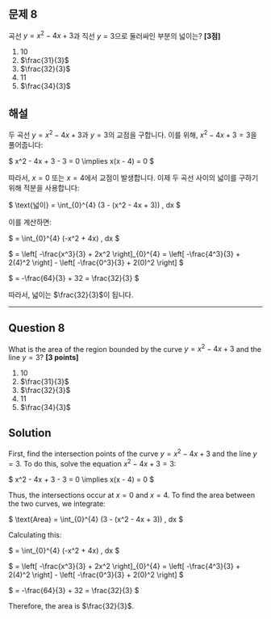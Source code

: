 ## 문제 8
곡선 $y = x^2 - 4x + 3$과 직선 $y = 3$으로 둘러싸인 부분의 넓이는? **[3점]**

1. $10$
2. $\frac{31}{3}$
3. $\frac{32}{3}$
4. $11$
5. $\frac{34}{3}$

## 해설

두 곡선 $y = x^2 - 4x + 3$과 $y = 3$의 교점을 구합니다. 이를 위해, $x^2 - 4x + 3 = 3$을 풀어줍니다:

$
x^2 - 4x + 3 - 3 = 0 \implies x(x - 4) = 0
$

따라서, $x = 0$ 또는 $x = 4$에서 교점이 발생합니다. 이제 두 곡선 사이의 넓이를 구하기 위해 적분을 사용합니다:

$
\text{넓이} = \int_{0}^{4} (3 - (x^2 - 4x + 3)) \, dx
$

이를 계산하면:

$
= \int_{0}^{4} (-x^2 + 4x) \, dx
$

$
= \left[ -\frac{x^3}{3} + 2x^2 \right]_{0}^{4} = \left[ -\frac{4^3}{3} + 2(4)^2 \right] - \left[ -\frac{0^3}{3} + 2(0)^2 \right]
$

$
= -\frac{64}{3} + 32 = \frac{32}{3}
$

따라서, 넓이는 $\frac{32}{3}$이 됩니다.

---

## Question 8  
What is the area of the region bounded by the curve $y = x^2 - 4x + 3$ and the line $y = 3$? **[3 points]**

1. $10$
2. $\frac{31}{3}$
3. $\frac{32}{3}$
4. $11$
5. $\frac{34}{3}$

## Solution

First, find the intersection points of the curve $y = x^2 - 4x + 3$ and the line $y = 3$. To do this, solve the equation $x^2 - 4x + 3 = 3$:

$
x^2 - 4x + 3 - 3 = 0 \implies x(x - 4) = 0
$

Thus, the intersections occur at $x = 0$ and $x = 4$. To find the area between the two curves, we integrate:

$
\text{Area} = \int_{0}^{4} (3 - (x^2 - 4x + 3)) \, dx
$

Calculating this:

$
= \int_{0}^{4} (-x^2 + 4x) \, dx
$

$
= \left[ -\frac{x^3}{3} + 2x^2 \right]_{0}^{4} = \left[ -\frac{4^3}{3} + 2(4)^2 \right] - \left[ -\frac{0^3}{3} + 2(0)^2 \right]
$

$
= -\frac{64}{3} + 32 = \frac{32}{3}
$

Therefore, the area is $\frac{32}{3}$.